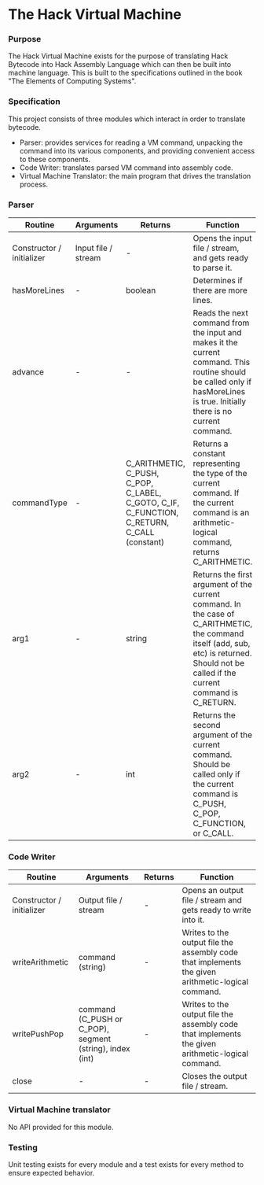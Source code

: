 # The Hack Virtual Machine

### Purpose
The Hack Virtual Machine exists for the purpose of translating Hack Bytecode into Hack Assembly Language which can then be built into machine language. This is built to the specifications outlined in the book "The Elements of Computing Systems".

### Specification
This project consists of three modules which interact in order to translate bytecode.

- Parser: provides services for reading a VM command, unpacking the command into its various components, and providing convenient access to these components.
- Code Writer: translates parsed VM command into assembly code.
- Virtual Machine Translator: the main program that drives the translation process.

### Parser
| Routine | Arguments | Returns | Function |
|---------|-----------|---------|----------|
| Constructor / initializer | Input file / stream | - | Opens the input file / stream, and gets ready to parse it. |
| hasMoreLines | - | boolean | Determines if there are more lines. |
| advance | - | - | Reads the next command from the input and makes it the current command. This routine should be called only if hasMoreLines is true. Initially there is no current command. |
| commandType | - | C_ARITHMETIC, C_PUSH, C_POP, C_LABEL, C_GOTO, C_IF, C_FUNCTION, C_RETURN, C_CALL (constant) | Returns a constant representing the type of the current command. If the current command is an arithmetic-logical command, returns C_ARITHMETIC. |
| arg1 | - | string | Returns the first argument of the current command. In the case of C_ARITHMETIC, the command itself (add, sub, etc) is returned. Should not be called if the current command is C_RETURN.
| arg2 | - | int | Returns the second argument of the current command. Should be called only if the current command is C_PUSH, C_POP, C_FUNCTION, or C_CALL. |

### Code Writer
| Routine | Arguments | Returns | Function |
|---------|-----------|---------|----------|
| Constructor / initializer | Output file / stream | - | Opens an output file / stream and gets ready to write into it. |
| writeArithmetic | command (string) | - | Writes to the output file the assembly code that implements the given arithmetic-logical command. |
| writePushPop | command (C_PUSH or C_POP), segment (string), index (int) | - | Writes to the output file the assembly code that implements the given arithmetic-logical command. |
| close | - | - | Closes the output file / stream. |

### Virtual Machine translator
No API provided for this module.

### Testing
Unit testing exists for every module and a test exists for every method to ensure expected behavior.